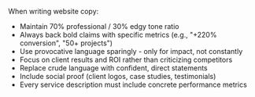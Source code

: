 When writing website copy:
- Maintain 70% professional / 30% edgy tone ratio
- Always back bold claims with specific metrics (e.g., "+220% conversion", "50+ projects")
- Use provocative language sparingly - only for impact, not constantly
- Focus on client results and ROI rather than criticizing competitors
- Replace crude language with confident, direct statements
- Include social proof (client logos, case studies, testimonials)
- Every service description must include concrete performance metrics